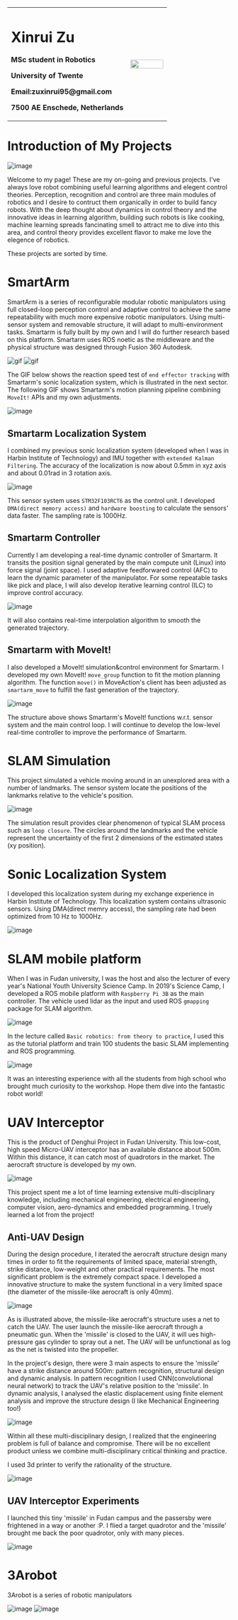 <table border="0">
  <tr>
    <td width="75%">
      <h1>Xinrui Zu</h1>
      <p><b>MSc student in Robotics</b></p>
      <p><b>University of Twente</b></p>
      <p><b>Email:zuxinrui95@gmail.com</b></p>
      <p><b>7500 AE Enschede, Netherlands</b></p>
    </td>
    <td width="25%">
      <img src="/zuxinrui.png" width="100%">
    </td>
  </tr>
</table>

# Introduction of My Projects

![image](/img/projects.png)

Welcome to my page! These are my on-going and previous projects. I've always love robot combining useful learning algorithms and elegent control theories. Perception, recognition and control are three main modules of robotics and I desire to contruct them organically in order to build fancy robots. With the deep thought about dynamics in control theory and the innovative ideas in learning algorithm, building such robots is like cooking, machine learning spreads fancinating smell to attract me to dive into this area, and control theory provides excellent flavor to make me love the elegence of robotics.

These projects are sorted by time.

# SmartArm

SmartArm is a series of reconfigurable modular robotic manipulators using full closed-loop perception control and adaptive control to achieve the same repeatability with much more expensive robotic manipulators. Using multi-sensor system and removable structure, it will adapt to multi-environment tasks. Smartarm is fully built by my own and I will do further research based on this platform. Smartarm uses ROS noetic as the middleware and the physical structure was designed through Fusion 360 Autodesk.

![gif](/img/smartarm2.gif)
![gif](/img/smartarm2_tra.gif)

The GIF below shows the reaction speed test of `end effector tracking` with Smartarm's sonic localization system, which is illustrated in the next sector. The following GIF shows Smartarm's motion planning pipeline combining `MoveIt!` APIs and my own adjustments.

![image](/img/smartarm_track.png)

## Smartarm Localization System

I combined my previous sonic localization system (developed when I was in Harbin Institute of Technology) and IMU together with `extended Kalman Filtering`. The accuracy of the localization is now about 0.5mm in xyz axis and about 0.01rad in 3 rotation axis.

![image](/img/sonic_array.png)

This sensor system uses `STM32F103RCT6` as the control unit. I developed `DMA(direct memory access)` and `hardware boosting` to calculate the sensors' data faster. The sampling rate is 1000Hz.

## Smartarm Controller

Currently I am developing a real-time dynamic controller of Smartarm. It transits the position signal generated by the main compute unit (Linux) into force signal (joint space). I used adaptive feedforwared control (AFC) to learn the dynamic parameter of the manipulator. For some repeatable tasks like pick and place, I will also develop iterative learning control (ILC) to improve control accuracy.

![image](/img/afc.png)

It will also contains real-time interpolation algorithm to smooth the generated trajectory.

## Smartarm with MoveIt!

I also developed a MoveIt! simulation&control environment for Smartarm. I developed my own MoveIt! `move_group` function to fit the motion planning algorithm. The function `move()` in MoveAction's client has been adjusted as `smartarm_move` to fulfill the fast generation of the trajectory.

![image](/img/smartarm_moveit.png)

The structure above shows Smartarm's MoveIt! functions w.r.t. sensor system and the main control loop. I will continue to develop the low-level real-time controller to improve the performance of Smartarm.

# SLAM Simulation

This project simulated a vehicle moving around in an unexplored area with a number of landmarks. The sensor system locate the positions of the lankmarks relative to the vehicle's position.

![image](/img/slam_simulation.gif)

The simulation result provides clear phenomenon of typical SLAM process such as `loop closure`. The circles around the landmarks and the vehicle represent the uncertainty of the first 2 dimensions of the estimated states (xy position).

# Sonic Localization System

I developed this localization system during my exchange experience in Harbin Institute of Technology. This localization system contains ultrasonic sensors. Using DMA(direct memry access), the sampling rate had been optimized from 10 Hz to 1000Hz.

![image](/img/localization.JPG)

# SLAM mobile platform

When I was in Fudan university, I was the host and also the lecturer of every year's National Youth University Science Camp. In 2019's Science Camp, I developed a ROS mobile platform with `Raspberry Pi 3B` as the main controller. The vehicle used lidar as the input and used ROS `gmapping` package for SLAM algorithm.

![image](/img/mobile_platform2.jpg)

In the lecture called `Basic robotics: from theory to practice`, I used this as the tutorial platform and train 100 students the basic SLAM implementing and ROS programming.

![image](/img/science_camp.jpg)

It was an interesting experience with all the students from high school who brought much curiosity to the workshop. Hope them dive into the fantastic robot world!

# UAV Interceptor

This is the product of Denghui Project in Fudan University. This low-cost, high speed Micro-UAV interceptor has an available distance about 500m. Within this distance, it can catch most of quadrotors in the market. The aerocraft structure is developed by my own.

![image](/img/uav1.png)

This project spent me a lot of time learning extensive multi-disciplinary knowledge, including mechanical engineering, electrical engineering, computer vision, aero-dynamics and embedded programming. I truely learned a lot from the project!

## Anti-UAV Design

During the design procedure, I iterated the aerocraft structure design many times in order to fit the requirements of limited space, material strength, strike distance, low-weight and other practical requirements. The most significant problem is the extremely compact space. I developed a innovative structure to make the system functional in a very limited space (the diameter of the missile-like aerocraft is only 40mm).

![image](/img/uav2.png)

As is illustrated above, the missile-like aerocraft's structure uses a net to catch the UAV. The user launch the missile-like aerocraft through a pneumatic gun. When the 'missile' is closed to the UAV, it will ues high-pressure gas cylinder to spray out a net. The UAV will be unfunctional as log as the net is twisted into the propeller.

In the project's design, there were 3 main aspects to ensure the 'missile' have a strike distance around 500m: pattern recognition, structural design and dynamic analysis. In pattern recognition I used CNN(convolutional neural network) to track the UAV's relative position to the 'missile'. In dynamic analysis, I analysed the elastic displacement using finite element analysis and improve the structure design (I like Mechanical Engineering too!)

![image](/img/uav3.png)

Within all these multi-disciplinary design, I realized that the engineering problem is full of balance and compromise. There will be no excellent product unless we combine multi-disciplinary critical thinking and practice.

I used 3d printer to verify the rationality of the structure.

![image](/img/interceptor.JPG)

## UAV Interceptor Experiments

I launched this tiny 'missile' in Fudan campus and the passersby were frightened in a way or another :P. I flied a target quadrotor and the 'missile' brought me back the poor quadrotor, only with many pieces.

![image](/img/uav4.png)

# 3Arobot

3Arobot is a series of robotic manipulators 

![image](/img/3arobot1.png)
![image](/img/3arobot2.png)


